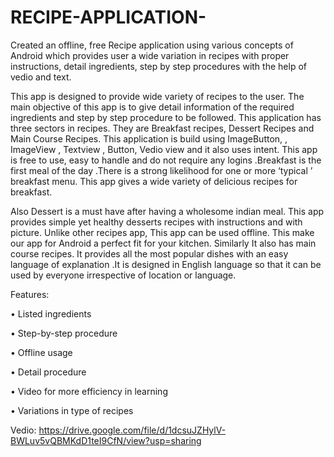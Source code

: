# RECIPE-APPLICATION-
Created an offline, free Recipe application using various concepts of  Android which provides user a wide variation in recipes with proper instructions, detail ingredients, step by step procedures with the help of vedio and text.


This app  is designed to provide wide variety of recipes to the user. The main objective of this app is to give detail information of the required ingredients and step by step procedure to be followed. This application has three sectors in recipes. They are Breakfast recipes, Dessert Recipes and Main Course Recipes. This application is build using ImageButton, , ImageView ,  Textview , Button, Vedio view and it also uses intent. This app is free to use, easy to handle and do not require any logins .Breakfast  is the first meal of the day .There is a strong likelihood for one or more ‘typical ’ breakfast menu. This app gives a wide variety of delicious recipes for  breakfast.


Also Dessert is a must have  after having a wholesome indian meal. This app provides simple yet healthy desserts recipes with  instructions and  with picture. Unlike other recipes app, This app can be used offline. This make our app for Android a perfect  fit  for your kitchen. Similarly It also has main course recipes. It provides all the most popular dishes with an easy language of explanation .It is designed in English language so that it can be used by everyone irrespective of location or language.


Features:

•	Listed ingredients

•	Step-by-step procedure

•	Offline usage

•	Detail procedure

•	Video for more efficiency in learning

•	Variations in type of recipes


Vedio: https://drive.google.com/file/d/1dcsuJZHylV-BWLuv5vQBMKdD1teI9CfN/view?usp=sharing	
